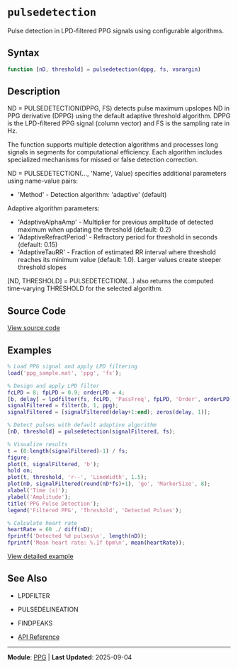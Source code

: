 # `pulsedetection`

Pulse detection in LPD-filtered PPG signals using configurable algorithms.

## Syntax

```matlab
function [nD, threshold] = pulsedetection(dppg, fs, varargin)
```

## Description

ND = PULSEDETECTION(DPPG, FS) detects pulse maximum upslopes ND in PPG derivative (DPPG) using the default adaptive threshold algorithm. DPPG is the LPD-filtered PPG signal (column vector) and FS is the sampling rate in Hz.

The function supports multiple detection algorithms and processes long signals in segments for computational efficiency. Each algorithm includes specialized mechanisms for missed or false detection correction.

ND = PULSEDETECTION(..., 'Name', Value) specifies additional parameters
using name-value pairs:
- 'Method'        - Detection algorithm: 'adaptive' (default)

Adaptive algorithm parameters:
- 'AdaptiveAlphaAmp'      - Multiplier for previous amplitude of detected maximum
when updating the threshold (default: 0.2)
- 'AdaptiveRefractPeriod' - Refractory period for threshold in seconds
(default: 0.15)
- 'AdaptiveTauRR'         - Fraction of estimated RR interval where threshold reaches
its minimum value (default: 1.0). Larger values create
steeper threshold slopes

[ND, THRESHOLD] = PULSEDETECTION(...) also returns the computed time-varying THRESHOLD for the selected algorithm.

## Source Code

[View source code](https://github.com/BSICoS/biosigmat/tree/main/src/ppg/pulsedetection.m)

## Examples

```matlab
% Load PPG signal and apply LPD filtering
load('ppg_sample.mat', 'ppg', 'fs');

% Design and apply LPD filter
fcLPD = 8; fpLPD = 0.9; orderLPD = 4;
[b, delay] = lpdfilter(fs, fcLPD, 'PassFreq', fpLPD, 'Order', orderLPD);
signalFiltered = filter(b, 1, ppg);
signalFiltered = [signalFiltered(delay+1:end); zeros(delay, 1)];

% Detect pulses with default adaptive algorithm
[nD, threshold] = pulsedetection(signalFiltered, fs);

% Visualize results
t = (0:length(signalFiltered)-1) / fs;
figure;
plot(t, signalFiltered, 'b');
hold on;
plot(t, threshold, 'r--', 'LineWidth', 1.5);
plot(nD, signalFiltered(round(nD*fs)+1), 'go', 'MarkerSize', 8);
xlabel('Time (s)');
ylabel('Amplitude');
title('PPG Pulse Detection');
legend('Filtered PPG', 'Threshold', 'Detected Pulses');

% Calculate heart rate
heartRate = 60 ./ diff(nD);
fprintf('Detected %d pulses\n', length(nD));
fprintf('Mean heart rate: %.1f bpm\n', mean(heartRate));
```

[View detailed example](https://github.com/BSICoS/biosigmat/tree/main/examples/ppg/pulsedetectionExample.m)

## See Also

- LPDFILTER
- PULSEDELINEATION
- FINDPEAKS

- [API Reference](../index.md)

---

**Module**: [PPG](index.md) | **Last Updated**: 2025-09-04
